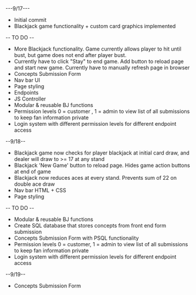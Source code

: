 ---9/17---

- Initial commit
- Blackjack game functionality + custom card graphics implemented

-- TO DO --
- More Blackjack functionality. Game currently allows player to hit until bust, but game does not end after player bust. 
- Currently have to click "Stay" to end game. Add button to reload page and start new game. Currently have to manually refresh page in browser
- Concepts Submission Form
- Nav bar UI
- Page styling
- Endpoints
- JS Controller
- Modular & reusable BJ functions
- Permission levels 0 = customer , 1 = admin to view list of all submissions to keep fan information private
- Login system with different permission levels for different endpoint access

--9/18--

- Blackjack game now checks for player blackjack at initial card draw, and dealer will draw to >= 17 at any stand
- Blackjack 'New Game' button to reload page. Hides game action buttons at end of game
- Blackjack now reduces aces at every stand. Prevents sum of 22 on double ace draw
- Nav bar HTML + CSS
- Page styling


-- TO DO --
- Modular & reusable BJ functions
- Create SQL database that stores concepts from front end form submission
- Concepts Submission Form with PSQL functionality
- Permission levels 0 = customer, 1 = admin to view list of all submissions to keep fan information private
- Login system with different permission levels for different endpoint access



--9/19--

- Concepts Submission Form

